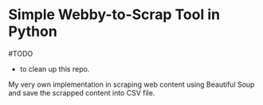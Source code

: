 # Simple Webby-to-Scrap Tool in Python

#TODO
- to clean up this repo.


My very own implementation in scraping web content using Beautiful Soup and save the scrapped content into CSV file.